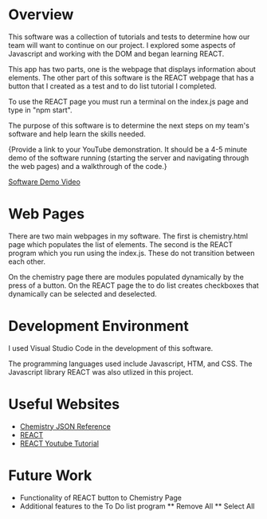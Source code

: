 # Overview

This software was a collection of tutorials and tests to determine how our team will want to continue on our project. I explored some aspects of Javascript and working with the DOM and began learning REACT. 

This app has two parts, one is the webpage that displays information about elements. The other part of this software is the REACT webpage that has a button that I created as a test and to do list tutorial I completed. 

To use the REACT page you must run a terminal on the index.js page and type in "npm start".

The purpose of this software is to determine the next steps on my team's software and help learn the skills needed.



{Provide a link to your YouTube demonstration.  It should be a 4-5 minute demo of the software running (starting the server and navigating through the web pages) and a walkthrough of the code.}

[Software Demo Video](http://youtube.link.goes.here)

# Web Pages

There are two main webpages in my software. The first is chemistry.html page which populates the list of elements. The second is the REACT program which you run using the index.js. These do not transition between each other.

On the chemistry page there are modules populated dynamically by the press of a button. On the REACT page the to do list creates checkboxes that dynamically can be selected and deselected.


# Development Environment
I used Visual Studio Code in the development of this software.

The programming languages used include Javascript, HTM, and CSS. The Javascript library REACT was also utlized in this project.

# Useful Websites

* [Chemistry JSON Reference](https://github.com/Bowserinator/Periodic-Table-JSON.git)
* [REACT](https://reactjs.org/)
* [REACT Youtube Tutorial](https://www.youtube.com/watch?v=hQAHSlTtcmY&ab_channel=WebDevSimplified)

# Future Work


* Functionality of REACT button to Chemistry Page
* Additional features to the To Do list program
** Remove All
** Select All
